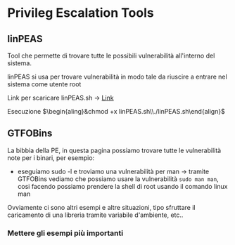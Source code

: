 # Privileg Escalation Tools

## linPEAS

Tool che permette di trovare tutte le possibili vulnerabilità all'interno del sistema.

linPEAS si usa per trovare vulnerabilità in modo tale da riuscire a entrare nel sistema come utente root

Link per scaricare linPEAS.sh -> [Link](https://github.com/peass-ng/PEASS-ng/tree/master/linPEAS)

Esecuzione $\begin{aling}&chmod +x linPEAS.sh\\./linPEAS.sh\end{align}$

## GTFOBins

La bibbia della PE, in questa pagina possiamo trovare tutte le vulnerabilità note per i binari, per esempio:

- eseguiamo sudo -l e troviamo una vulnerabilità per man -> tramite GTFOBins vediamo che possiamo usare la vulnerabilità `sudo man man`, cosi facendo possiamo prendere la shell di root usando il comando linux man

Ovviamente ci sono altri esempi e altre situazioni, tipo sfruttare il caricamento di una libreria tramite variabile d'ambiente, etc..

### Mettere gli esempi più importanti


